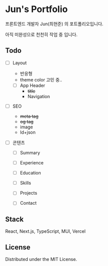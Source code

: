 # Jun's Portfolio

프론트엔드 개발자 Jun(최현준) 의 포트폴리오입니다.

아직 미완성으로 천천히 작업 중 입니다.

## Todo
- [ ] Layout
  - 반응형
  - theme color 고민 중..
  - [ ] App Header
    - ~~title~~
    - Navigation

- [ ] SEO
  - ~~meta tag~~
  - ~~og tag~~
  - image
  - ld+json

- [ ] 콘텐츠
  - [ ] Summary
  - [ ] Experience
  - [ ] Education
  - [ ] Skills
  - [ ] Projects
  - [ ] Contact


## Stack
React, Next.js, TypeScript, MUI, Vercel

## License

Distributed under the MIT License.
